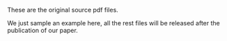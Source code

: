 These are the original source pdf files. 

We just sample an example here, all the rest files will be released after the publication of our paper.
